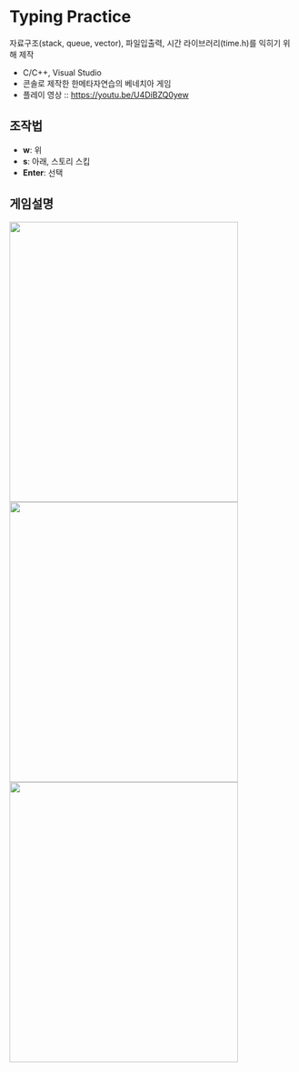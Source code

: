# Typing Practice
자료구조(stack, queue, vector), 파일입출력, 시간 라이브러리(time.h)를 익히기 위해 제작
- C/C++, Visual Studio
- 콘솔로 제작한 한메타자연습의 베네치아 게임
- 플레이 영상 :: https://youtu.be/U4DiBZQ0yew

## 조작법
- **w**: 위
- **s**: 아래, 스토리 스킵
- **Enter**: 선택

## 게임설명
<img src="https://user-images.githubusercontent.com/66179481/236633721-8897b0f3-af47-4a8e-b252-2085ee40908a.PNG" width="401.7" height="493.3"/> <img src="https://user-images.githubusercontent.com/66179481/236633733-f9c45aa8-58fa-48aa-b2f0-2e99608b3c02.PNG" width="401.7" height="493.3"/> <img src="https://user-images.githubusercontent.com/66179481/236633742-adb0e5c2-8e5f-4db5-9e67-35290c9d8621.PNG" width="401.7" height="493.3"/>
